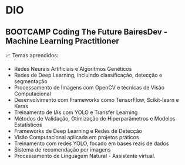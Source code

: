 # DIO
## BOOTCAMP  Coding The Future BairesDev - Machine Learning Practitioner

📈 Temas aprendidos:

- Redes Neurais Artificiais e Algoritmos Genéticos
- Redes de Deep Learning, incluindo classificação, detecção e segmentação
- Processamento de Imagens com OpenCV e técnicas de Visão Computacional
- Desenvolvimento com Frameworks como TensorFlow, Scikit-learn e Keras
- Treinamento de IAs com YOLO e Transfer Learning
- Métodos de Validação, Otimização de Hiperparâmetros e Modelos Estatísticos
- Frameworks de Deep Learning e Redes de Detecção
- Visão Computacional aplicada em projetos práticos
- Treinamento com redes YOLO, focado em bases reais de dados
- Sistema de recomendação por imagens
- Processamento de Linguagem Natural - Assistente virtual.
